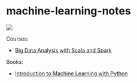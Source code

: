 # machine-learning-notes

![](https://media.giphy.com/media/NWlBEcDW5evFS/giphy.gif)

Courses:

- [Big Data Analysis with Scala and Spark](https://www.coursera.org/learn/scala-spark-big-data)

Books:

- [Introduction to Machine Learning with Python](https://www.safaribooksonline.com/library/view/introduction-to-machine/9781449369880/)
